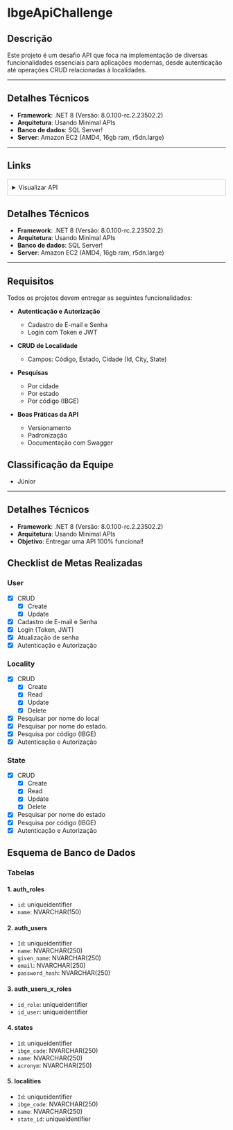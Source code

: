 # IbgeApiChallenge

## Descrição

Este projeto é um desafio API que foca na implementação de diversas funcionalidades essenciais para aplicações modernas, desde autenticação até operações CRUD relacionadas à localidades.

---

## Detalhes Técnicos

- **Framework**: .NET 8 (Versão: 8.0.100-rc.2.23502.2)
- **Arquitetura**: Usando Minimal APIs
- **Banco de dados**: SQL Server!
- **Server**: Amazon EC2 (AMD4, 16gb ram, r5dn.large)
---

## Links 

<details style="border: 1px solid #ccc; padding: 10px; margin-bottom: 10px;">
    <summary style="cursor: pointer;">Visualizar API</summary>
    <iframe src="http://ec2-35-173-11-131.compute-1.amazonaws.com/swagger/index.html" style="width: 100%; height: 300px; border: none;"></iframe>
</details>



## Detalhes Técnicos

- **Framework**: .NET 8 (Versão: 8.0.100-rc.2.23502.2)
- **Arquitetura**: Usando Minimal APIs
- **Banco de dados**: SQL Server!
- **Server**: Amazon EC2 (AMD4, 16gb ram, r5dn.large)

---
## Requisitos

Todos os projetos devem entregar as seguintes funcionalidades:

- **Autenticação e Autorização**
  - Cadastro de E-mail e Senha
  - Login com Token e JWT
  
- **CRUD de Localidade**
  - Campos: Código, Estado, Cidade (Id, City, State)
  
- **Pesquisas**
  - Por cidade
  - Por estado
  - Por código (IBGE)
  
- **Boas Práticas da API**
  - Versionamento
  - Padronização
  - Documentação com Swagger

## Classificação da Equipe

- Júnior

---

## Detalhes Técnicos

- **Framework**: .NET 8 (Versão: 8.0.100-rc.2.23502.2)
- **Arquitetura**: Usando Minimal APIs
- **Objetivo**: Entregar uma API 100% funcional!

## Checklist de Metas Realizadas

### User
- [x] CRUD
    - [x] Create
    - [x] Update
- [x] Cadastro de E-mail e Senha
- [x] Login (Token, JWT)
- [x] Atualização de senha
- [x] Autenticação e Autorização

### Locality
- [x] CRUD
    - [x] Create
    - [x] Read
    - [x] Update
    - [x] Delete
- [x] Pesquisar por nome do local
- [x] Pesquisar por nome do estado. 
- [x] Pesquisa por código (IBGE)
- [x] Autenticação e Autorização

### State
- [x] CRUD
    - [x] Create
    - [x] Read
    - [x] Update
    - [x] Delete
- [x] Pesquisar por nome do estado
- [x] Pesquisa por código (IBGE)
- [x] Autenticação e Autorização

## Esquema de Banco de Dados

### Tabelas

#### 1. auth_roles
- `id`: uniqueidentifier
- `name`: NVARCHAR(150)

#### 2. auth_users
- `Id`: uniqueidentifier
- `name`: NVARCHAR(250)
- `given_name`: NVARCHAR(250)
- `email`: NVARCHAR(250)
- `password_hash`: NVARCHAR(250)

#### 3. auth_users_x_roles
- `id_role`: uniqueidentifier
- `id_user`: uniqueidentifier

#### 4. states
- `Id`: uniqueidentifier
- `ibge_code`: NVARCHAR(250)
- `name`: NVARCHAR(250)
- `acronym`: NVARCHAR(250)

#### 5. localities
- `Id`: uniqueidentifier
- `ibge_code`: NVARCHAR(250)
- `name`: NVARCHAR(250)
- `state_id`: uniqueidentifier
